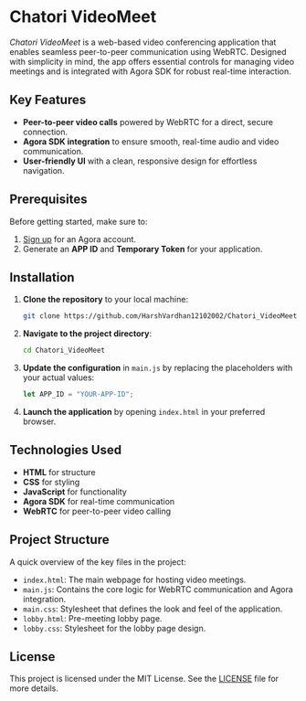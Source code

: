 # Chatori VideoMeet

*Chatori VideoMeet* is a web-based video conferencing application that enables seamless peer-to-peer communication using WebRTC. Designed with simplicity in mind, the app offers essential controls for managing video meetings and is integrated with Agora SDK for robust real-time interaction.

## Key Features
- **Peer-to-peer video calls** powered by WebRTC for a direct, secure connection.
- **Agora SDK integration** to ensure smooth, real-time audio and video communication.
- **User-friendly UI** with a clean, responsive design for effortless navigation.

## Prerequisites
Before getting started, make sure to:
1. [Sign up](https://www.agora.io) for an Agora account.
2. Generate an **APP ID** and **Temporary Token** for your application.

## Installation

1. **Clone the repository** to your local machine:

    ```bash
    git clone https://github.com/HarshVardhan12102002/Chatori_VideoMeet.git
    ```

2. **Navigate to the project directory**:

    ```bash
    cd Chatori_VideoMeet
    ```

3. **Update the configuration** in `main.js` by replacing the placeholders with your actual values:

    ```js
    let APP_ID = "YOUR-APP-ID";
    ```

4. **Launch the application** by opening `index.html` in your preferred browser.

## Technologies Used
- **HTML** for structure
- **CSS** for styling
- **JavaScript** for functionality
- **Agora SDK** for real-time communication
- **WebRTC** for peer-to-peer video calling

## Project Structure
A quick overview of the key files in the project:

- `index.html`: The main webpage for hosting video meetings.
- `main.js`: Contains the core logic for WebRTC communication and Agora integration.
- `main.css`: Stylesheet that defines the look and feel of the application.
- `lobby.html`: Pre-meeting lobby page.
- `lobby.css`: Stylesheet for the lobby page design.

## License
This project is licensed under the MIT License. See the [LICENSE](LICENSE) file for more details.
